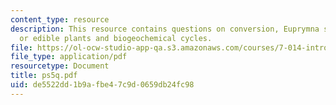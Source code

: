 ```yaml
---
content_type: resource
description: This resource contains questions on conversion, Euprymna scolopes, trees
  or edible plants and biogeochemical cycles.
file: https://ol-ocw-studio-app-qa.s3.amazonaws.com/courses/7-014-introductory-biology-spring-2005/de5522dd1b9afbe47c9d0659db24fc98_ps5q.pdf
file_type: application/pdf
resourcetype: Document
title: ps5q.pdf
uid: de5522dd-1b9a-fbe4-7c9d-0659db24fc98
---
```

